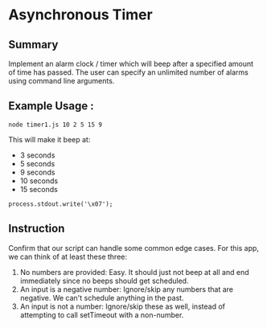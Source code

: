 # Asynchronous Timer

## Summary

Implement an alarm clock / timer which will beep after a specified amount of time has passed. 
The user can specify an unlimited number of alarms using command line arguments.

## Example Usage :

`node timer1.js 10 2 5 15 9`

This will make it beep at:

- 3 seconds
- 5 seconds
- 9 seconds
- 10 seconds
- 15 seconds

`process.stdout.write('\x07');`

## Instruction
 
Confirm that our script can handle some common edge cases. 
For this app, we can think of at least these three:
 
1. No numbers are provided: Easy. It should just not beep at all and end immediately since no beeps should get scheduled.
2. An input is a negative number: Ignore/skip any numbers that are negative. We can't schedule anything in the past.
3. An input is not a number: Ignore/skip these as well, instead of attempting to call setTimeout with a non-number.